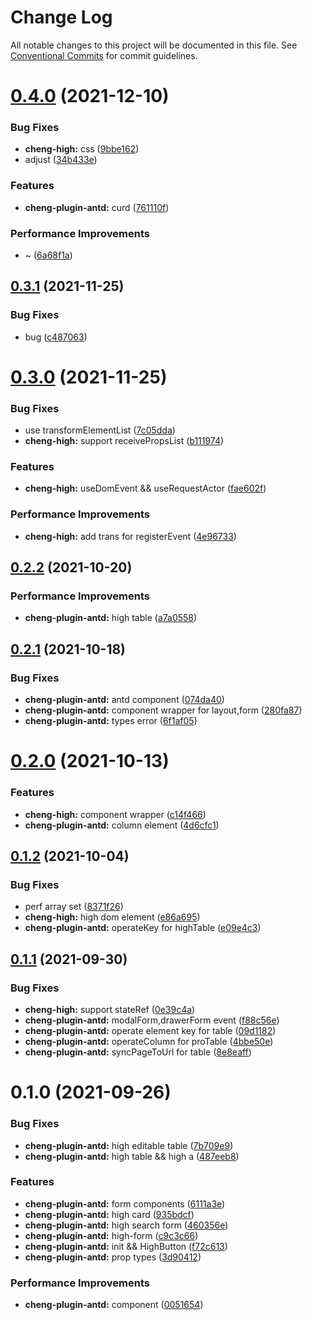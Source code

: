 # Change Log

All notable changes to this project will be documented in this file.
See [Conventional Commits](https://conventionalcommits.org) for commit guidelines.

# [0.4.0](https://github.com/zxeryu/react-start/compare/@react-start/cheng-plugin-antd@0.3.1...@react-start/cheng-plugin-antd@0.4.0) (2021-12-10)

### Bug Fixes

- **cheng-high:** css ([9bbe162](https://github.com/zxeryu/react-start/commit/9bbe16220628fa4402e003ef191af31550cf893c))
- adjust ([34b433e](https://github.com/zxeryu/react-start/commit/34b433ed32aa8c0ebc8ca9722fdb8873accb4647))

### Features

- **cheng-plugin-antd:** curd ([761110f](https://github.com/zxeryu/react-start/commit/761110f7629ff18c506b2b604c1d04c53fb803be))

### Performance Improvements

- ~ ([6a68f1a](https://github.com/zxeryu/react-start/commit/6a68f1a4ffb789b14cceb55523fd21eea3df3a5d))

## [0.3.1](https://github.com/zxeryu/react-start/compare/@react-start/cheng-plugin-antd@0.3.0...@react-start/cheng-plugin-antd@0.3.1) (2021-11-25)

### Bug Fixes

- bug ([c487063](https://github.com/zxeryu/react-start/commit/c487063d5b68453fa58a9611e9f24c5a2666e040))

# [0.3.0](https://github.com/zxeryu/react-start/compare/@react-start/cheng-plugin-antd@0.2.2...@react-start/cheng-plugin-antd@0.3.0) (2021-11-25)

### Bug Fixes

- use transformElementList ([7c05dda](https://github.com/zxeryu/react-start/commit/7c05dda9fba743809093c21cd43cc59a8c81f04d))
- **cheng-high:** support receivePropsList ([b111974](https://github.com/zxeryu/react-start/commit/b111974b8355490936ce47f875b351e0287a69c3))

### Features

- **cheng-high:** useDomEvent && useRequestActor ([fae602f](https://github.com/zxeryu/react-start/commit/fae602f534eb95115fb49672422ff772dcb48c24))

### Performance Improvements

- **cheng-high:** add trans for registerEvent ([4e96733](https://github.com/zxeryu/react-start/commit/4e9673375a6d843308a2c584fd6b16e6c94809b3))

## [0.2.2](https://github.com/zxeryu/react-start/compare/@react-start/cheng-plugin-antd@0.2.1...@react-start/cheng-plugin-antd@0.2.2) (2021-10-20)

### Performance Improvements

- **cheng-plugin-antd:** high table ([a7a0558](https://github.com/zxeryu/react-start/commit/a7a0558ac39faa37fdc5e5058869ca00cb83b799))

## [0.2.1](https://github.com/zxeryu/react-start/compare/@react-start/cheng-plugin-antd@0.2.0...@react-start/cheng-plugin-antd@0.2.1) (2021-10-18)

### Bug Fixes

- **cheng-plugin-antd:** antd component ([074da40](https://github.com/zxeryu/react-start/commit/074da40371204684a4f62ad355c0402c674f33b4))
- **cheng-plugin-antd:** component wrapper for layout,form ([280fa87](https://github.com/zxeryu/react-start/commit/280fa8799200fb153dd989638dd65455f88b1957))
- **cheng-plugin-antd:** types error ([6f1af05](https://github.com/zxeryu/react-start/commit/6f1af05146c66e564a414a565b41d8d20ad3e231))

# [0.2.0](https://github.com/zxeryu/react-start/compare/@react-start/cheng-plugin-antd@0.1.2...@react-start/cheng-plugin-antd@0.2.0) (2021-10-13)

### Features

- **cheng-high:** component wrapper ([c14f466](https://github.com/zxeryu/react-start/commit/c14f4660e7800abf05fb734f3a62f6b399204dfe))
- **cheng-plugin-antd:** column element ([4d6cfc1](https://github.com/zxeryu/react-start/commit/4d6cfc188a8ac4241e53e6f736ab8314609e4908))

## [0.1.2](https://github.com/zxeryu/react-start/compare/@react-start/cheng-plugin-antd@0.1.1...@react-start/cheng-plugin-antd@0.1.2) (2021-10-04)

### Bug Fixes

- perf array set ([8371f26](https://github.com/zxeryu/react-start/commit/8371f2631c794daaaea14edc07faa3e2526a04de))
- **cheng-high:** high dom element ([e86a695](https://github.com/zxeryu/react-start/commit/e86a695a1ec3da21d229a4e5b852d7423aa6cdd4))
- **cheng-plugin-antd:** operateKey for highTable ([e09e4c3](https://github.com/zxeryu/react-start/commit/e09e4c31a8fae6f40ce0f58ddc7c66c01198bdbd))

## [0.1.1](https://github.com/zxeryu/react-start/compare/@react-start/cheng-plugin-antd@0.1.0...@react-start/cheng-plugin-antd@0.1.1) (2021-09-30)

### Bug Fixes

- **cheng-high:** support stateRef ([0e39c4a](https://github.com/zxeryu/react-start/commit/0e39c4ab4dac796c58f230e1b8d0a48762ef0fdf))
- **cheng-plugin-antd:** modalForm,drawerForm event ([f88c56e](https://github.com/zxeryu/react-start/commit/f88c56e86d18cdc2796d28fdefb48724738957f5))
- **cheng-plugin-antd:** operate element key for table ([09d1182](https://github.com/zxeryu/react-start/commit/09d118261beebf3d4f779b8c2fa0f7ba2807a24e))
- **cheng-plugin-antd:** operateColumn for proTable ([4bbe50e](https://github.com/zxeryu/react-start/commit/4bbe50e786d36e6413d3f82d01c29372830bd7d7))
- **cheng-plugin-antd:** syncPageToUrl for table ([8e8eaff](https://github.com/zxeryu/react-start/commit/8e8eaff2bf4f0332cc536fb4ed99ee33f70c90a0))

# 0.1.0 (2021-09-26)

### Bug Fixes

- **cheng-plugin-antd:** high editable table ([7b709e9](https://github.com/zxeryu/react-start/commit/7b709e9fd7f449d1b31104800f661842fa4368bf))
- **cheng-plugin-antd:** high table && high a ([487eeb8](https://github.com/zxeryu/react-start/commit/487eeb85b8dc5ef37c5c79c5b94e33cbfacd3734))

### Features

- **cheng-plugin-antd:** form components ([6111a3e](https://github.com/zxeryu/react-start/commit/6111a3e761ecaf637cf141ff7b05ceeb070ce6d9))
- **cheng-plugin-antd:** high card ([935bdcf](https://github.com/zxeryu/react-start/commit/935bdcffa63c8040f137485a15d57003c1e95a8b))
- **cheng-plugin-antd:** high search form ([460356e](https://github.com/zxeryu/react-start/commit/460356ec839a15ef465262316ef8564d6ec63d15))
- **cheng-plugin-antd:** high-form ([c9c3c66](https://github.com/zxeryu/react-start/commit/c9c3c6645f6ded196746b49b918a172ad59d4819))
- **cheng-plugin-antd:** init && HighButton ([f72c613](https://github.com/zxeryu/react-start/commit/f72c61348cf1e4642ceb54d157202cbb952acb86))
- **cheng-plugin-antd:** prop types ([3d90412](https://github.com/zxeryu/react-start/commit/3d9041263c1ee2e0dffd0a47145d111a1460e9af))

### Performance Improvements

- **cheng-plugin-antd:** component ([0051654](https://github.com/zxeryu/react-start/commit/0051654d80a08b36b04cdeddd275f6d06e1f1015))
